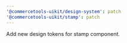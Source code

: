 ```yaml
---
'@commercetools-uikit/design-system': patch
'@commercetools-uikit/stamp': patch
---
```


Add new design tokens for stamp component.

